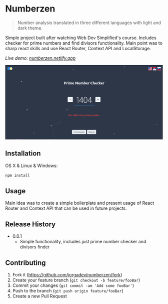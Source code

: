 # Numberzen

> Number analysis translated in three different languages with light and dark theme.

Simple project built after watching Web Dev Simplified's course. Includes checker for prime numbers and find divisors functionality. Main point was to sharp react skills and use React Router, Context API and LocalStorage.

_Live demo: [numberzen.netlify.app](https://numberzen.netlify.app)_

![](header.png)

## Installation

OS X & Linux & Windows:

```sh
npm install
```

## Usage

Main idea was to create a simple boilerplate and present usage of React Router and Context API that can be used in future projects.

## Release History

- 0.0.1
  - Simple functionality, includes just prime number checker and divisors finder

## Contributing

1. Fork it (<https://github.com/jorgadev/numberzen/fork>)
2. Create your feature branch (`git checkout -b feature/fooBar`)
3. Commit your changes (`git commit -am 'Add some fooBar'`)
4. Push to the branch (`git push origin feature/fooBar`)
5. Create a new Pull Request
